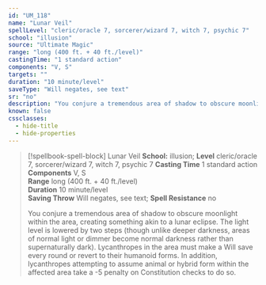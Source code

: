 ```yaml
---
id: "UM_118"
name: "Lunar Veil"
spellLevel: "cleric/oracle 7, sorcerer/wizard 7, witch 7, psychic 7"
school: "illusion"
source: "Ultimate Magic"
range: "long (400 ft. + 40 ft./level)"
castingTime: "1 standard action"
components: "V, S"
targets: ""
duration: "10 minute/level"
saveType: "Will negates, see text"
sr: "no"
description: "You conjure a tremendous area of shadow to obscure moonlight within the area, creating something akin to a lunar eclipse. The light level is lowered by two steps (though unlike deeper darkness, areas of normal light or dimmer become normal darkness rather than supernaturally dark).  Lycanthropes in the area must make a Will save every round or revert to their humanoid forms. In addition, lycanthropes attempting to assume animal or hybrid form within the affected area take a -5 penalty on Constitution checks to do so."
known: false
cssclasses:
  - hide-title
  - hide-properties
---
```


> [!spellbook-spell-block] Lunar Veil
> **School:** illusion; **Level** cleric/oracle 7, sorcerer/wizard 7, witch 7, psychic 7
> **Casting Time** 1 standard action  
> **Components** V, S  
> **Range** long (400 ft. + 40 ft./level)  
> **Duration** 10 minute/level  
> **Saving Throw** Will negates, see text; **Spell Resistance** no
> 
> You conjure a tremendous area of shadow to obscure moonlight within the area, creating something akin to a lunar eclipse. The light level is lowered by two steps (though unlike deeper darkness, areas of normal light or dimmer become normal darkness rather than supernaturally dark).  Lycanthropes in the area must make a Will save every round or revert to their humanoid forms. In addition, lycanthropes attempting to assume animal or hybrid form within the affected area take a -5 penalty on Constitution checks to do so.